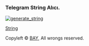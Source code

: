 ### Telegram String Alıcı.

<a href="https://repl.it/@KeselekPermen/UserButt#main.py"><img src="https://img.shields.io/badge/run-string__session.py-blue?style=for-the-badge&logo=repl.it" alt="generate_string" /></a>

[String](https://github.com/iibrahimwt13/String_Al-c-)

Copyleft © [BAY](https://github.com/iibrahimwt13),  All wrongs reserved.
